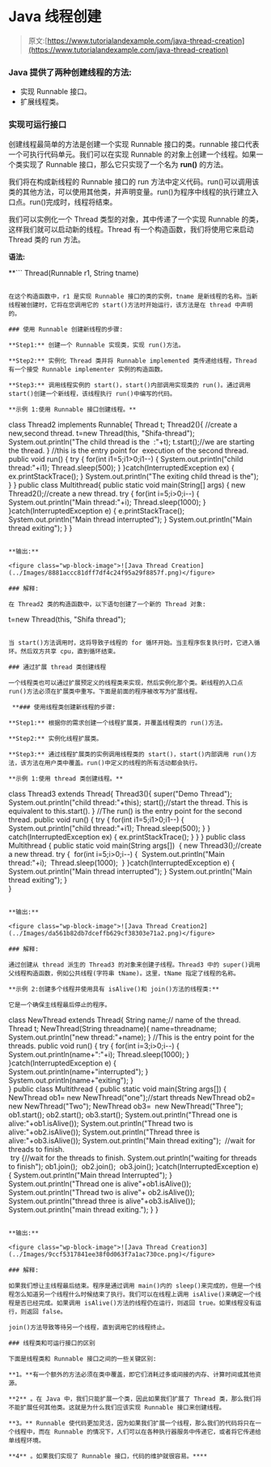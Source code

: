 # Java 线程创建

> 原文:[https://www.tutorialandexample.com/java-thread-creation](https://www.tutorialandexample.com/java-thread-creation)

### Java 提供了两种创建线程的方法:

*   实现 Runnable 接口。
*   扩展线程类。

### 实现可运行接口

创建线程最简单的方法是创建一个实现 Runnable 接口的类。runnable 接口代表一个可执行代码单元。我们可以在实现 Runnable 的对象上创建一个线程。如果一个类实现了 Runnable 接口，那么它只实现了一个名为 **run()** 的方法。

我们将在构成新线程的 Runnable 接口的 run 方法中定义代码。run()可以调用该类的其他方法，可以使用其他类，并声明变量。run()为程序中线程的执行建立入口点。run()完成时，线程将结束。

我们可以实例化一个 Thread 类型的对象，其中传递了一个实现 Runnable 的类，这样我们就可以启动新的线程。Thread 有一个构造函数，我们将使用它来启动 Thread 类的 run 方法。

**语法:**

 **```
Thread(Runnable r1,
String tname)
```

在这个构造函数中，r1 是实现 Runnable 接口的类的实例，tname 是新线程的名称。当新线程被创建时，它将在您调用它的 start()方法时开始运行，该方法是在 thread 中声明的。

### 使用 Runnable 创建新线程的步骤:

**Step1:** 创建一个 Runnable 实现类，实现 run()方法。

**Step2:** 实例化 Thread 类并将 Runnable implemented 类传递给线程，Thread 有一个接受 Runnable implementer 实例的构造函数。

**Step3:** 调用线程实例的 start()，start()内部调用实现类的 run()。通过调用 start()创建一个新线程，该线程执行 run()中编写的代码。

**示例 1:使用 Runnable 接口创建线程。**

```
class Thread2 implements Runnable{
 Thread t;
 Thread2(){
 //create a new,second thread.
 t=new Thread(this, "Shifa-thread"); 
 System.out.println("The child thread is the  :"+t);
 t.start();//we are starting the thread.
 }
 //this is the entry point for  execution of the second thread. 
 public void run()
 {
 try
 {
 for(int i1=5;i1>0;i1--) 
 {
 System.out.println("child thread:"+i1);
 Thread.sleep(500);
 }
 }catch(InterruptedException ex) 
 {
 ex.printStackTrace();
 }
 System.out.println("The exiting child thread is the"); 
 }
 }
 public class Multithread{
 public static void main(String[] args) { 
 new Thread2();//create a new thread.
 try
 {
 for(int i=5;i>0;i--) 
 {
 System.out.println("Main thread:"+i);
 Thread.sleep(1000);
 } 
 }catch(InterruptedException e) {
 e.printStackTrace();
 System.out.println("Main thread interrupted");
 }
 System.out.println("Main thread exiting");
 }
 } 
```

**输出:**

<figure class="wp-block-image">![Java Thread Creation](../Images/8881accc81dff7df4c24f95a29f8857f.png)</figure>

### 解释:

在 Thread2 类的构造函数中，以下语句创建了一个新的 Thread 对象:

```
t=new Thread(this, "Shifa thread");
```

当 start()方法调用时，这将导致子线程的 for 循环开始。当主程序恢复执行时，它进入循环。然后双方共享 cpu，直到循环结束。

### 通过扩展 thread 类创建线程

一个线程类也可以通过扩展预定义的线程类来实现，然后实例化那个类。新线程的入口点 run()方法必须在扩展类中重写。下面是前面的程序被改写为扩展线程。

 **### 使用线程类创建新线程的步骤:

**Step1:** 根据你的需求创建一个线程扩展类，并覆盖线程类的 run()方法。

**Step2:** 实例化线程扩展类。

**Step3:** 通过线程扩展类的实例调用线程类的 start()，start()内部调用 run()方法，该方法在用户类中覆盖。run()中定义的线程的所有活动都会执行。

**示例 1:使用 thread 类创建线程。**

```
class Thread3 extends Thread{
 Thread3(){
 super("Demo Thread");
 System.out.println("child thread:"+this);
 start();//start the thread. This is equivalent to this.start().
 } 
 //The run() is the entry point for the second thread.
 public void run()
 {
 try
 {
 for(int i1=5;i1>0;i1--) 
 { 
 System.out.println("child thread:"+i1);
 Thread.sleep(500);
 }
 } 
 catch(InterruptedException ex)
 {
 ex.printStackTrace();
 }
 }
 } 
 public class Multithread { 
 public static void main(String args[]) 
  { 
 new Thread3();//create a new thread.
 try 
 {
  for(int i=5;i>0;i--)
 {
  System.out.println("Main thread:"+i); 
  Thread.sleep(1000);
  }
 }catch(InterruptedException e) 
 { 
 System.out.println("Main thread interrupted");
 } 
 System.out.println("Main thread exiting"); 
 }  
 } 
```

**输出:**

<figure class="wp-block-image">![Java Thread Creation2](../Images/da561b82db7dceffb629cf38303e71a2.png)</figure>

### 解释:

通过创建从 thread 派生的 Thread3 的对象来创建子线程。Thread3 中的 super()调用父线程构造函数，例如公共线程(字符串 tName)。这里，tName 指定了线程的名称。

**示例 2:创建多个线程并使用具有 isAlive()和 join()方法的线程类:**

它是一个确保主线程最后停止的程序。

```
class NewThread extends Thread{
 String name;// name of the thread.
 Thread t;
 NewThread(String threadname){
 name=threadname; 
 System.out.println("new thread:"+name);
 }
 //This is the entry point for the threads.
 public void run() 
 { 
 try
 {
 for(int i=3;i>0;i--)
 { 
 System.out.println(name+":"+i);
 Thread.sleep(1000);
 }
 }catch(InterruptedException e)
 {  
 System.out.println(name+"interrupted");
 }
 System.out.println(name+"exiting");
 }  
 } 
 public class Multithread { 
 public static void main(String args[]) 
 { 
 NewThread ob1= new NewThread("one");//start threads 
 NewThread ob2= new NewThread("Two");
 NewThread ob3=  new NewThread("Three");
 ob1.start();
 ob2.start(); 
 ob3.start();
 System.out.println("Thread one is alive:"+ob1.isAlive());
 System.out.println("Thread two is alive:"+ob2.isAlive());
 System.out.println("Thread three is alive:"+ob3.isAlive());
 System.out.println("Main thread exiting");
  //wait for threads to finish.  
  try 
 {//wait for the threads to finish.
 System.out.println("waiting for threads to finish");
 ob1.join();
  ob2.join();
  ob3.join(); 
 }catch(InterruptedException e) {
 System.out.println("Main thread Interrupted");
 }
 System.out.println("Thread one is alive"+ob1.isAlive());
 System.out.println("Thread two is alive"+ ob2.isAlive());
 System.out.println("thread three is alive"+ob3.isAlive());
 System.out.println("main thread exiting.");
 } 
 } 
```

**输出:**

<figure class="wp-block-image">![Java Thread Creation3](../Images/9ccf5317841ee38f0d063f7a1ac730ce.png)</figure>

### 解释:

如果我们想让主线程最后结束。程序是通过调用 main()内的 sleep()来完成的，但是一个线程怎么知道另一个线程什么时候结束了执行。我们可以在线程上调用 isAlive()来确定一个线程是否已经完成。如果调用 isAlive()方法的线程仍在运行，则返回 true。如果线程没有运行，则返回 false。

join()方法导致等待另一个线程，直到调用它的线程终止。

### 线程类和可运行接口的区别

下面是线程类和 Runnable 接口之间的一些关键区别:

**1。**有一个额外的方法必须在类中覆盖，即它们消耗过多或间接的内存、计算时间或其他资源。

**2** 。在 Java 中，我们只能扩展一个类，因此如果我们扩展了 Thread 类，那么我们将不能扩展任何其他类。这就是为什么我们应该实现 Runnable 接口来创建线程。

**3。** Runnable 使代码更加灵活，因为如果我们扩展一个线程，那么我们的代码将只在一个线程中，而在 Runnable 的情况下，人们可以在各种执行器服务中传递它，或者将它传递给单线程环境。

**4** 。如果我们实现了 Runnable 接口，代码的维护就很容易。****